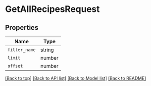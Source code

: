 
# GetAllRecipesRequest


## Properties

Name | Type
------------ | -------------
`filter_name` | string
`limit` | number
`offset` | number


[[Back to top]](#) [[Back to API list]](../README.md#api-endpoints) [[Back to Model list]](../README.md#models) [[Back to README]](../README.md)


